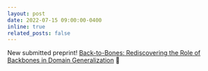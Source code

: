 ```yaml
---
layout: post
date: 2022-07-15 09:00:00-0400
inline: true
related_posts: false
---
```


New submitted preprint! [Back-to-Bones: Rediscovering the Role of Backbones in Domain Generalization](https://arxiv.org/pdf/2209.01121.pdf) 🤯